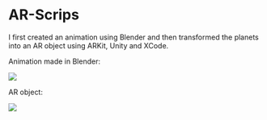 # AR-Scrips

I first created an animation using Blender and then transformed the planets into an AR object using ARKit, Unity and XCode.

Animation made in Blender:

![](https://media.giphy.com/media/IhIxFrEh9zJLsBWkOC/giphy.gif)

AR object:

![](https://media.giphy.com/media/UtDtP6F82fe3FD2Ja6/giphy.gif)
